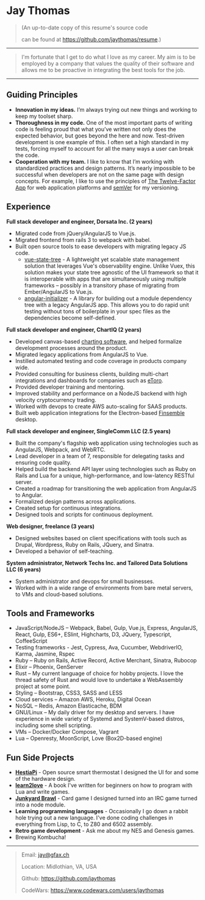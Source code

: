Jay Thomas
============

> (An up-to-date copy of this resume's source code
>
> can be found at <https://github.com/jaythomas/resume>.)

----

> I'm fortunate that I get to do what I love as my career.
> My aim is to be employed by a company that values the quality of their software
> and allows me to be proactive in integrating the best tools for the job. 

----


Guiding Principles
------------------

- **Innovation in my ideas.** I’m always trying out new things and working to keep my toolset sharp.
- **Thoroughness in my code.** One of the most important parts of writing code is feeling proud that what you’ve written not only does the expected behavior, but goes beyond the here and now. Test-driven development is one example of this. I often set a high standard in my tests, forcing myself to account for all the many ways a user can break the code.
- **Cooperation with my team.** I like to know that I’m working with standardized practices and design patterns. It’s nearly impossible to be successful when developers are not on the same page with design concepts. For example, I like to use the principles of [The Twelve-Factor App] for web application platforms and [semVer] for my versioning.


Experience
----------

**Full stack developer and engineer, Dorsata Inc. (2 years)**

- Migrated code from jQuery/AngularJS to Vue.js.
- Migrated frontend from rails 3 to webpack with babel.
- Built open source tools to ease developers with migrating legacy JS code.
  - [vue-state-tree] - A lightweight yet scalable state management solution that leverages Vue's observability engine. Unlike Vuex, this solution makes your state tree agnostic of the UI framework so that it is interoperable with apps that are simultaneously using multiple frameworks – possibly in a transitory phase of migrating from Ember/AngularJS to Vue.js.
  - [angular-initializer] - A library for building out a module dependency tree with a legacy AngularJS app. This allows you to do rapid unit testing without tons of boilerplate in your spec files as the dependencies become self-defined.

**Full stack developer and engineer, ChartIQ (2 years)**

- Developed canvas-based [charting software](https://demo.chartiq.com/), and helped formalize development processes around the product.
- Migrated legacy applications from AngularJS to Vue.
- Instilled automated testing and code coverage in products company wide.
- Provided consulting for business clients, building multi-chart integrations and dashboards for companies such as [eToro](https://www.etoro.com/).
- Provided developer training and mentoring.
- Improved stability and performance on a NodeJS backend with high velocity cryptocurrency trading.
- Worked with devops to create AWS auto-scaling for SAAS products.
- Built web application integrations for the Electron-based [Finsemble](https://www.chartiq.com/finsemble/) desktop.

**Full stack developer and engineer, SingleComm LLC (2.5 years)**

- Built the company's flagship web application using technologies such as AngularJS, Webpack, and WebRTC.
- Lead developer in a team of 7, responsible for delegating tasks and ensuring code quality.
- Helped build the backend API layer using technologies such as Ruby on Rails and Lua for a unique, high-performance, and low-latency RESTful server.
- Created a roadmap for transitioning the web application from AngularJS to Angular.
- Formalized design patterns across applications.
- Created setup for continuous integrations.
- Designed tools and scripts for continuous deployment.

**Web designer, freelance (3 years)**

- Designed websites based on client specifications with tools such as Drupal, Wordpress, Ruby on Rails, JQuery, and Sinatra.
- Developed a behavior of self-teaching.

**System administrator, Network Techs Inc. and Tailored Data Solutions LLC (6 years)**

- System administrator and devops for small businesses.
- Worked with in a wide range of environments from bare metal servers, to VMs and cloud-based solutions.


Tools and Frameworks
--------------------

- JavaScript/NodeJS – Webpack, Babel, Gulp, Vue.js, Express, AngularJS, React, Gulp, ES6+, ESlint, Highcharts, D3, JQuery, Typescript, CoffeeScript
- Testing frameworks - Jest, Cypress, Ava, Cucumber, WebdriverIO, Karma, Jasmine, Rspec
- Ruby – Ruby on Rails, Active Record, Active Merchant, Sinatra, Rubocop
- Elixir – Phoenix, GenServer
- Rust – My current language of choice for hobby projects. I love the thread safety of Rust and would love to undertake a WebAssembly project at some point.
- Styling – Bootstrap, CSS3, SASS and LESS
- Cloud services – Amazon AWS, Heroku, Digital Ocean
- NoSQL – Redis, Amazon Elasticache, BDM
- GNU/Linux – My daily driver for my desktop and servers. I have experience in wide variety of Systemd and SystemV-based distros, including some shell scripting.
- VMs – Docker/Docker Compose, Vagrant
- Lua – Openresty, MoonScript, Love (Box2D-based engine)


Fun Side Projects
-----------------

- **[HestiaPi]** - Open source smart thermostat I designed the UI for and some of the hardware design.
- **[learn2love]** - A book I've written for beginners on how to program with Lua and write games.
- **[Junkyard Brawl]** - Card game I designed turned into an IRC game turned into a node module.
- **Learning programming languages** - Occasionally I go down a rabbit hole trying out a new language. I've done coding challenges in everything from Lisp, to C, to Z80 and 6502 assembly.
- **Retro game development** - Ask me about my NES and Genesis games.
- Brewing Kombucha!

----

> Email: <jay@gfax.ch>
>
> Location: Midlothian, VA, USA
>
> Github: <https://github.com/jaythomas>
>
> CodeWars: <https://www.codewars.com/users/jaythomas>

[The Twelve-Factor App]: http://12factor.net/
[angular-initializer]: https://github.com/jaythomas/angular-initializer
[semVer]: https://semver.org/
[HestiaPi]: https://hestiapi.com/
[learn2love]: https://rvagamejams.com/learn2love/
[Junkyard Brawl]: https://github.com/gfax/junkyard-brawl
[vue-state-tree]: https://github.com/jaythomas/vue-state-tree
